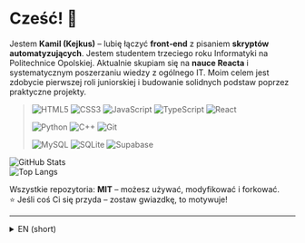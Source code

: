 # Cześć! 👋
Jestem **Kamil (Kejkus)** – lubię łączyć **front‑end** z pisaniem **skryptów automatyzujących**. Jestem studentem trzeciego roku Informatyki na Politechnice Opolskiej. 
Aktualnie skupiam się na **nauce Reacta** i systematycznym poszerzaniu wiedzy z ogólnego IT. Moim celem jest zdobycie pierwszej roli juniorskiej i budowanie solidnych podstaw poprzez praktyczne projekty.

> ![HTML5](https://img.shields.io/badge/HTML5-E34F26?logo=html5&logoColor=fff&style=flat-square)
![CSS3](https://img.shields.io/badge/CSS3-1572B6?logo=css3&logoColor=fff&style=flat-square)
![JavaScript](https://img.shields.io/badge/JavaScript-F7DF1E?logo=javascript&logoColor=000&style=flat-square)
![TypeScript](https://img.shields.io/badge/TypeScript-3178C6?logo=typescript&logoColor=fff&style=flat-square)
![React](https://img.shields.io/badge/React-20232A?logo=react&logoColor=61DAFB&style=flat-square)
>
> ![Python](https://img.shields.io/badge/Python-3776AB?logo=python&logoColor=ffdd54&style=flat-square)
![C++](https://img.shields.io/badge/C++-00599C?logo=c%2B%2B&logoColor=fff&style=flat-square)
![Git](https://img.shields.io/badge/Git-F05032?logo=git&logoColor=fff&style=flat-square)
>
> ![MySQL](https://img.shields.io/badge/MySQL-4479A1?logo=mysql&logoColor=fff&style=flat-square)
![SQLite](https://img.shields.io/badge/SQLite-003B57?logo=sqlite&logoColor=fff&style=flat-square)
![Supabase](https://img.shields.io/badge/Supabase-3ECF8E?logo=supabase&logoColor=fff&style=flat-square)

![GitHub Stats](https://github-readme-stats.vercel.app/api?username=kkkejkus&show_icons=true&theme=transparent&hide_title=true)  
![Top Langs](https://github-readme-stats.vercel.app/api/top-langs/?username=kkkejkus&layout=compact&theme=transparent&card_width=320)

Wszystkie repozytoria: **MIT** – możesz używać, modyfikować i forkować.  
⭐ Jeśli coś Ci się przyda – zostaw gwiazdkę, to motywuje!

---

<details>
<summary>EN (short)</summary>

Hi! I'm **Kamil (Kejkus)** – learning React & building small tools. Focused on solid fundamentals and clean code. Most repos under MIT – feel free to use them. Open to feedback & collaboration.

</details>
